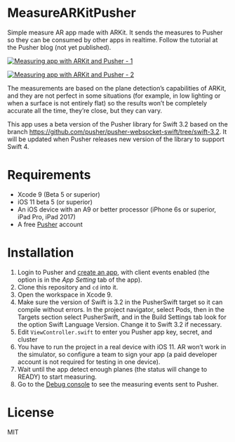 # MeasureARKitPusher
Simple measure AR app made with ARKit. It sends the measures to Pusher so they can be consumed by other apps in realtime. Follow the tutorial at the Pusher blog (not yet published).

[![Measuring app with ARKit and Pusher - 1](https://img.youtube.com/vi/osby8WfvPQA/0.jpg)](http://www.youtube.com/watch?v=osby8WfvPQA)

[![Measuring app with ARKit and Pusher - 2](https://img.youtube.com/vi/gRX3sHiV9Hg/0.jpg)](http://www.youtube.com/watch?v=gRX3sHiV9Hg)

The measurements are based on the plane detection’s capabilities of ARKit, and they are not perfect in some situations (for example, in low lighting or when a surface is not entirely flat) so the results won’t be completely accurate all the time, they’re close, but they can vary.

This app uses a beta version of the Pusher library for Swift 3.2 based on the branch https://github.com/pusher/pusher-websocket-swift/tree/swift-3.2. It will be updated when Pusher releases new version of the library to support Swift 4.


# Requirements

- Xcode 9 (Beta 5 or superior)
- iOS 11 beta 5 (or superior)
- An iOS device with an A9 or better processor (iPhone 6s or superior, iPad Pro, iPad 2017)
- A free [Pusher](https://pusher.com) account

# Installation
1. Login to Pusher and [create an app](https://dashboard.pusher.com), with client events enabled (the option is in the _App Setting_ tab of the app).
2. Clone this repository and `cd` into it.
3. Open the workspace in Xcode 9.
4. Make sure the version of Swift is 3.2 in the PusherSwift target so it can compile without errors. In the project navigator, select Pods, then in the Targets section select PusherSwift, and in the Build Settings tab look for the option Swift Language Version. Change it to Swift 3.2 if necessary.
4. Edit `ViewController.swift` to enter you Pusher app key, secret, and cluster
5. You have to run the project in a real device with iOS 11. AR won’t work in the simulator, so configure a team to sign your app (a paid developer account is not required for testing in one device).
6. Wait until the app detect enough planes (the status will change to READY) to start measuring.
7. Go to the [Debug console](https://dashboard.pusher.com) to see the measuring events sent to Pusher.

# License
MIT
